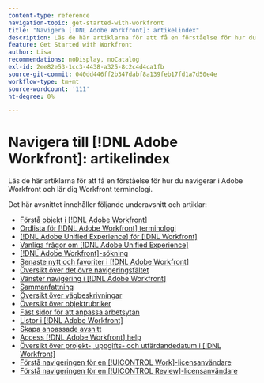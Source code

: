 ```yaml
---
content-type: reference
navigation-topic: get-started-with-workfront
title: "Navigera [!DNL Adobe Workfront]: artikelindex"
description: Läs de här artiklarna för att få en förståelse för hur du navigerar i Adobe Workfront och lär dig Workfront terminologi.
feature: Get Started with Workfront
author: Lisa
recommendations: noDisplay, noCatalog
exl-id: 2ee82e53-1cc3-4438-a325-8c2c4d4ca1fb
source-git-commit: 040dd446ff2b347dabf8a139feb17fd1a7d50e4e
workflow-type: tm+mt
source-wordcount: '111'
ht-degree: 0%

---
```


# Navigera till [!DNL Adobe Workfront]: artikelindex

<!-- Audited: 12/2023 -->

Läs de här artiklarna för att få en förståelse för hur du navigerar i Adobe Workfront och lär dig Workfront terminologi.

Det här avsnittet innehåller följande underavsnitt och artiklar:

* [Förstå objekt i  [!DNL Adobe Workfront]](../../workfront-basics/navigate-workfront/workfront-navigation/understand-objects.md)
* [Ordlista för  [!DNL Adobe Workfront] terminologi](../../workfront-basics/navigate-workfront/workfront-navigation/workfront-terminology-glossary.md)
* [[!DNL Adobe Unified Experience] för  [!DNL Workfront]](/help/quicksilver/workfront-basics/navigate-workfront/workfront-navigation/adobe-unified-experience.md)
* [Vanliga frågor om [!DNL Adobe Unified Experience]](/help/quicksilver/workfront-basics/navigate-workfront/workfront-navigation/unified-experience-faq.md)
* [[!DNL Adobe Workfront]-sökning](../../workfront-basics/navigate-workfront/search/search.md)
* [Senaste nytt och favoriter i  [!DNL Adobe Workfront]](../../workfront-basics/navigate-workfront/recent-and-favorites/recent-and-favorites.md)
* [Översikt över det övre navigeringsfältet](../../workfront-basics/the-new-workfront-experience/global-navigation-overview.md)
* [Vänster navigering i  [!DNL Adobe Workfront]](../../workfront-basics/the-new-workfront-experience/simplified-left-navigation.md)
* [Sammanfattning](../../workfront-basics/the-new-workfront-experience/summary-overview.md)
* [Översikt över vägbeskrivningar](../../workfront-basics/the-new-workfront-experience/breadcrumb-overview.md)
* [Översikt över objektrubriker](../../workfront-basics/the-new-workfront-experience/new-object-headers.md)
* [Fäst sidor för att anpassa arbetsytan](../../workfront-basics/the-new-workfront-experience/pin-pages.md)
* [Listor i  [!DNL Adobe Workfront]](../../workfront-basics/navigate-workfront/use-lists/lists.md)
* [Skapa anpassade avsnitt](/help/quicksilver/workfront-basics/manage-your-account-and-profile/configuring-your-user-profile/create-custom-tabs.md)
* [Access [!DNL Adobe Workfront] help](../../workfront-basics/navigate-workfront/workfront-navigation/access-workfront-help.md)
* [Översikt över projekt-, uppgifts- och utfärdandedatum i  [!DNL Workfront]](../../workfront-basics/navigate-workfront/workfront-navigation/definitions-pti-dates.md)
* [Förstå navigeringen för en [!UICONTROL Work]-licensanvändare](../../workfront-basics/navigate-workfront/workfront-navigation/worker-global-navigation-bar.md)
* [Förstå navigeringen för en [!UICONTROL Review]-licensanvändare](../../workfront-basics/navigate-workfront/workfront-navigation/reviewer-global-navigation-bar.md)
